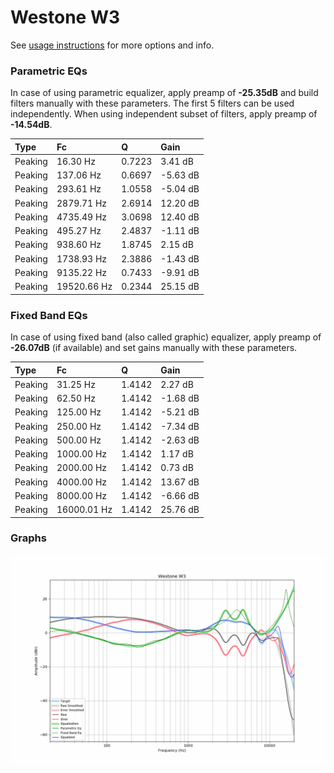 # Westone W3
See [usage instructions](https://github.com/jaakkopasanen/AutoEq#usage) for more options and info.

### Parametric EQs
In case of using parametric equalizer, apply preamp of **-25.35dB** and build filters manually
with these parameters. The first 5 filters can be used independently.
When using independent subset of filters, apply preamp of **-14.54dB**.

| Type    | Fc          |      Q | Gain     |
|:--------|:------------|:-------|:---------|
| Peaking | 16.30 Hz    | 0.7223 | 3.41 dB  |
| Peaking | 137.06 Hz   | 0.6697 | -5.63 dB |
| Peaking | 293.61 Hz   | 1.0558 | -5.04 dB |
| Peaking | 2879.71 Hz  | 2.6914 | 12.20 dB |
| Peaking | 4735.49 Hz  | 3.0698 | 12.40 dB |
| Peaking | 495.27 Hz   | 2.4837 | -1.11 dB |
| Peaking | 938.60 Hz   | 1.8745 | 2.15 dB  |
| Peaking | 1738.93 Hz  | 2.3886 | -1.43 dB |
| Peaking | 9135.22 Hz  | 0.7433 | -9.91 dB |
| Peaking | 19520.66 Hz | 0.2344 | 25.15 dB |

### Fixed Band EQs
In case of using fixed band (also called graphic) equalizer, apply preamp of **-26.07dB**
(if available) and set gains manually with these parameters.

| Type    | Fc          |      Q | Gain     |
|:--------|:------------|:-------|:---------|
| Peaking | 31.25 Hz    | 1.4142 | 2.27 dB  |
| Peaking | 62.50 Hz    | 1.4142 | -1.68 dB |
| Peaking | 125.00 Hz   | 1.4142 | -5.21 dB |
| Peaking | 250.00 Hz   | 1.4142 | -7.34 dB |
| Peaking | 500.00 Hz   | 1.4142 | -2.63 dB |
| Peaking | 1000.00 Hz  | 1.4142 | 1.17 dB  |
| Peaking | 2000.00 Hz  | 1.4142 | 0.73 dB  |
| Peaking | 4000.00 Hz  | 1.4142 | 13.67 dB |
| Peaking | 8000.00 Hz  | 1.4142 | -6.66 dB |
| Peaking | 16000.01 Hz | 1.4142 | 25.76 dB |

### Graphs
![](./Westone%20W3.png)